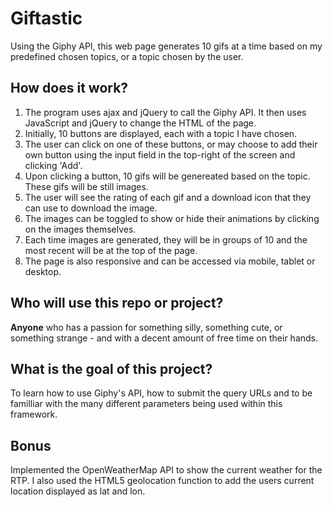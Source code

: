 # Giftastic
Using the Giphy API, this web page generates 10 gifs at a time based on my predefined chosen topics, or a topic chosen by the user. 

 ## How does it work?
1. The program uses ajax and jQuery to call the Giphy API. It then uses JavaScript and jQuery to change the HTML of the page.
2. Initially, 10 buttons are displayed, each with a topic I have chosen. 
3. The user can click on one of these buttons, or may choose to add their own button using the input field in the top-right of the screen and clicking 'Add'. 
4. Upon clicking a button, 10 gifs will be genereated based on the topic. These gifs will be still images.
5. The user will see the rating of each gif and a download icon that they can use to download the image. 
6. The images can be toggled to show or hide their animations by clicking on the images themselves.
7. Each time images are generated, they will be in groups of 10 and the most recent will be at the top of the page. 
8. The page is also responsive and can be accessed via mobile, tablet or desktop.

 ## Who will use this repo or project?
**Anyone** who has a passion for something silly, something cute, or something strange - and with a decent amount of free time on their hands.

 ## What is the goal of this project?
To learn how to use Giphy's API, how to submit the query URLs and to be familliar with the many different parameters being used within this framework.

## Bonus
Implemented the OpenWeatherMap API to show the current weather for the RTP. I also used the HTML5 geolocation function to add the users current location displayed as lat and lon.
